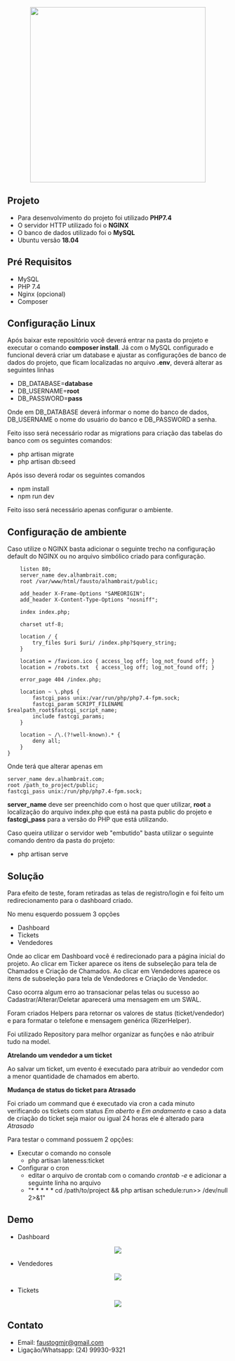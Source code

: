 <p align="center"><a href="https://laravel.com" target="_blank"><img src="https://raw.githubusercontent.com/laravel/art/master/logo-lockup/5%20SVG/2%20CMYK/1%20Full%20Color/laravel-logolockup-cmyk-red.svg" width="400"></a></p>

## Projeto

* Para desenvolvimento do projeto foi utilizado **PHP7.4**
* O servidor HTTP utilizado foi o **NGINX**
* O banco de dados utilizado foi o **MySQL**
* Ubuntu versão **18.04**

## Pré Requisitos

* MySQL
* PHP 7.4
* Nginx (opcional)
* Composer

## Configuração Linux

Após baixar este repositório você deverá entrar na pasta do projeto e executar o comando **composer install**. Já com o
MySQL configurado e funcional deverá criar um database e ajustar as configurações de banco de dados do projeto, que
ficam localizadas no arquivo **.env**, deverá alterar as seguintes linhas

- DB_DATABASE=**database**
- DB_USERNAME=**root**
- DB_PASSWORD=**pass**

Onde em DB_DATABASE deverá informar o nome do banco de dados, DB_USERNAME o nome do usuário do banco e DB_PASSWORD a
senha.

Feito isso será necessário rodar as migrations para criação das tabelas do banco com os seguintes comandos:

- php artisan migrate
- php artisan db:seed

Após isso deverá rodar os seguintes comandos

- npm install
- npm run dev

Feito isso será necessário apenas configurar o ambiente.

## Configuração de ambiente

Caso utilize o NGINX basta adicionar o seguinte trecho na configuração default do NGINX ou no arquivo simbólico criado
para configuração.

```server {
    listen 80;
    server_name dev.alhambrait.com;
    root /var/www/html/fausto/alhambrait/public;

    add_header X-Frame-Options "SAMEORIGIN";
    add_header X-Content-Type-Options "nosniff";

    index index.php;

    charset utf-8;

    location / {
        try_files $uri $uri/ /index.php?$query_string;
    }

    location = /favicon.ico { access_log off; log_not_found off; }
    location = /robots.txt  { access_log off; log_not_found off; }

    error_page 404 /index.php;

    location ~ \.php$ {
        fastcgi_pass unix:/var/run/php/php7.4-fpm.sock;
        fastcgi_param SCRIPT_FILENAME $realpath_root$fastcgi_script_name;
        include fastcgi_params;
    }

    location ~ /\.(?!well-known).* {
        deny all;
    }
}

```

Onde terá que alterar apenas em

```
server_name dev.alhambrait.com;
root /path_to_project/public;
fastcgi_pass unix:/run/php/php7.4-fpm.sock;
```

**server_name** deve ser preenchido com o host que quer utilizar, **root** a localização do arquivo index.php que está
na pasta public do projeto e **fastcgi_pass** para a versão do PHP que está utilizando.

Caso queira utilizar o servidor web "embutido" basta utilizar o seguinte comando dentro da pasta do projeto:

- php artisan serve

## Solução

Para efeito de teste, foram retiradas as telas de registro/login e foi feito um redirecionamento para o dashboard
criado.

No menu esquerdo possuem 3 opções

- Dashboard
- Tickets
- Vendedores

Onde ao clicar em Dashboard você é redirecionado para a página inicial do projeto. Ao clicar em Ticker aparece os itens
de subseleção para tela de Chamados e Criação de Chamados. Ao clicar em Vendedores aparece os itens de subseleção para
tela de Vendedores e Criação de Vendedor.

Caso ocorra algum erro ao transacionar pelas telas ou sucesso ao Cadastrar/Alterar/Deletar aparecerá uma mensagem em um
SWAL.

Foram criados Helpers para retornar os valores de status (ticket/vendedor) e para formatar o telefone e mensagem
genérica (RizerHelper).

Foi utilizado Repository para melhor organizar as funções e não atribuir tudo na model.

**Atrelando um vendedor a um ticket**

Ao salvar um ticket, um evento é executado para atribuir ao vendedor com a menor quantidade de chamados em aberto.

**Mudança de status do ticket para Atrasado**

Foi criado um command que é executado via cron a cada minuto verificando os tickets com status *Em aberto* e *Em
andamento* e caso a data de criação do ticket seja maior ou igual 24 horas ele é alterado para *Atrasado*

Para testar o command possuem 2 opções:

- Executar o comando no console
    - php artisan lateness:ticket
- Configurar o cron
    - editar o arquivo de crontab com o comando *crontab -e* e adicionar a seguinte linha no arquivo 
    - "* * * * * cd /path/to/project && php artisan schedule:run>> /dev/null 2>&1"

## Demo

- Dashboard
<p align="center">
<img src="https://trello-attachments.s3.amazonaws.com/5adea36859dcd255c9056b62/60a49757930a655b6cddf8c9/20c3ca63ef7d27a9816ac23fc2200957/WhatsApp_Image_2021-05-19_at_01.37.16.jpeg" />
</p>  

- Vendedores
<p align="center">
<img src="https://trello-attachments.s3.amazonaws.com/5adea36859dcd255c9056b62/60a49765c934fc3bdbae0a1c/857b147953436aad5ef2425bda41a56b/vendedores.gif" />
</p>

- Tickets
<p align="center">
<img src="https://trello-attachments.s3.amazonaws.com/5adea36859dcd255c9056b62/60a49768317b4b839f914747/266c86ed4d9a229f17c76529c7e0e170/tickets.gif" />
</p>

## Contato

* Email: faustogmjr@gmail.com
* Ligação/Whatsapp: (24) 99930-9321
